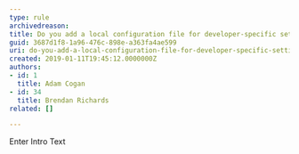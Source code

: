 ```yaml
---
type: rule
archivedreason: 
title: Do you add a local configuration file for developer-specific settings?
guid: 3687d1f8-1a96-476c-898e-a363fa4ae599
uri: do-you-add-a-local-configuration-file-for-developer-specific-settings
created: 2019-01-11T19:45:12.0000000Z
authors:
- id: 1
  title: Adam Cogan
- id: 34
  title: Brendan Richards
related: []

---
```



Enter Intro Text
<br><excerpt class='endintro'></excerpt><br>



